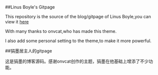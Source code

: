 ##Linus Boyle's Gitpage

This repository is the source of the blog/gitpage of Linus Boyle,you can view it [here](https://linusboyle.github.io)

With many thanks to onvcat,who has made this theme.

I also add some personal setting to the theme,to make it more powerful.

##狷墨居主人的gitpage

这是狷墨的博客源码。感谢onvcat创作的主题，狷墨在他基础上增添了不少功能。
